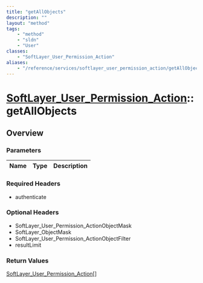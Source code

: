 ```yaml
---
title: "getAllObjects"
description: ""
layout: "method"
tags:
    - "method"
    - "sldn"
    - "User"
classes:
    - "SoftLayer_User_Permission_Action"
aliases:
    - "/reference/services/softlayer_user_permission_action/getAllObjects"
---
```

# [SoftLayer_User_Permission_Action](/reference/services/SoftLayer_User_Permission_Action)::getAllObjects




## Overview 


### Parameters 
|Name | Type | Description |
| --- | --- | --- |


### Required Headers
* authenticate

### Optional Headers
* SoftLayer_User_Permission_ActionObjectMask
* SoftLayer_ObjectMask
* SoftLayer_User_Permission_ActionObjectFilter
* resultLimit

### Return Values
<a href='/reference/datatypes/SoftLayer_User_Permission_Action'>SoftLayer_User_Permission_Action[] </a>


